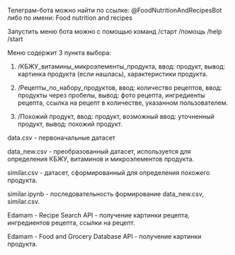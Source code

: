 Телеграм-бота можно найти по ссылке: @FoodNutritionAndRecipesBot либо по имени: Food nutrition and recipes

Запустить меню бота можно с помощью команд /старт /помощь /help /start

Меню содержит 3 пункта выбора:

1. /КБЖУ_витамины_микроэлементы_продукта, ввод: продукт, вывод: картинка продукта (если нашлась), характеристики продукта.

2. /Рецепты_по_набору_продуктов, ввод: количество рецептов, ввод: продукты через пробелы, вывод: фото рецепта, ингредиенты рецепта, ссылка на рецепт в количестве, указанном пользователем.

3. /Похожий продукт, ввод: продукт, возможный ввод: уточненный продукт, вывод: похожий продукт.

data.csv - первоначальные датасет

data_new.csv - преобразованный датасет, используется для определения КБЖУ, витаминов и микроэлементов продукта.

similar.csv - датасет, сформированный для определения похожего продукта.

similar.ipynb - последовательность формирование data_new.csv, similar.csv.

Edamam - Recipe Search API - получение картинки рецепта, ингредиентов рецепта, ссылки на рецепт.

Edamam - Food and Grocery Database API - получение картинки продукта.
